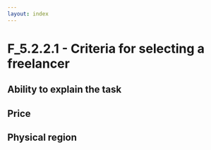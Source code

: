 ```yaml
---
layout: index
---
```



F_5.2.2.1 - Criteria for selecting a freelancer
============================

Ability to explain the task
---------------------------

Price
------

Physical region
----------------

